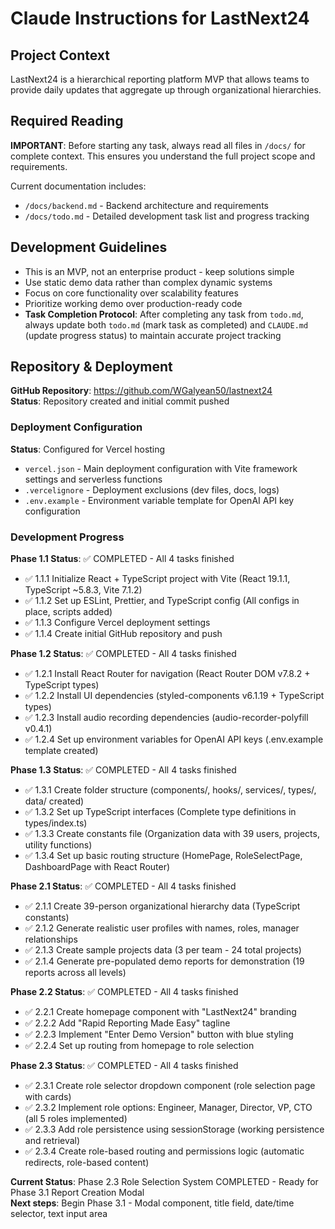 # Claude Instructions for LastNext24

## Project Context
LastNext24 is a hierarchical reporting platform MVP that allows teams to provide daily updates that aggregate up through organizational hierarchies.

## Required Reading
**IMPORTANT**: Before starting any task, always read all files in `/docs/` for complete context. This ensures you understand the full project scope and requirements.

Current documentation includes:
- `/docs/backend.md` - Backend architecture and requirements
- `/docs/todo.md` - Detailed development task list and progress tracking

## Development Guidelines
- This is an MVP, not an enterprise product - keep solutions simple
- Use static demo data rather than complex dynamic systems
- Focus on core functionality over scalability features
- Prioritize working demo over production-ready code
- **Task Completion Protocol**: After completing any task from `todo.md`, always update both `todo.md` (mark task as completed) and `CLAUDE.md` (update progress status) to maintain accurate project tracking

## Repository & Deployment
**GitHub Repository**: https://github.com/WGalyean50/lastnext24  
**Status**: Repository created and initial commit pushed

### Deployment Configuration
**Status**: Configured for Vercel hosting
- `vercel.json` - Main deployment configuration with Vite framework settings and serverless functions
- `.vercelignore` - Deployment exclusions (dev files, docs, logs)
- `.env.example` - Environment variable template for OpenAI API key configuration

### Development Progress
**Phase 1.1 Status**: ✅ COMPLETED - All 4 tasks finished
- ✅ 1.1.1 Initialize React + TypeScript project with Vite (React 19.1.1, TypeScript ~5.8.3, Vite 7.1.2)
- ✅ 1.1.2 Set up ESLint, Prettier, and TypeScript config (All configs in place, scripts added)
- ✅ 1.1.3 Configure Vercel deployment settings
- ✅ 1.1.4 Create initial GitHub repository and push

**Phase 1.2 Status**: ✅ COMPLETED - All 4 tasks finished
- ✅ 1.2.1 Install React Router for navigation (React Router DOM v7.8.2 + TypeScript types)
- ✅ 1.2.2 Install UI dependencies (styled-components v6.1.19 + TypeScript types)
- ✅ 1.2.3 Install audio recording dependencies (audio-recorder-polyfill v0.4.1)
- ✅ 1.2.4 Set up environment variables for OpenAI API keys (.env.example template created)

**Phase 1.3 Status**: ✅ COMPLETED - All 4 tasks finished
- ✅ 1.3.1 Create folder structure (components/, hooks/, services/, types/, data/ created)
- ✅ 1.3.2 Set up TypeScript interfaces (Complete type definitions in types/index.ts)
- ✅ 1.3.3 Create constants file (Organization data with 39 users, projects, utility functions)
- ✅ 1.3.4 Set up basic routing structure (HomePage, RoleSelectPage, DashboardPage with React Router)

**Phase 2.1 Status**: ✅ COMPLETED - All 4 tasks finished
- ✅ 2.1.1 Create 39-person organizational hierarchy data (TypeScript constants)
- ✅ 2.1.2 Generate realistic user profiles with names, roles, manager relationships  
- ✅ 2.1.3 Create sample projects data (3 per team - 24 total projects)
- ✅ 2.1.4 Generate pre-populated demo reports for demonstration (19 reports across all levels)

**Phase 2.2 Status**: ✅ COMPLETED - All 4 tasks finished
- ✅ 2.2.1 Create homepage component with "LastNext24" branding
- ✅ 2.2.2 Add "Rapid Reporting Made Easy" tagline
- ✅ 2.2.3 Implement "Enter Demo Version" button with blue styling
- ✅ 2.2.4 Set up routing from homepage to role selection

**Phase 2.3 Status**: ✅ COMPLETED - All 4 tasks finished
- ✅ 2.3.1 Create role selector dropdown component (role selection page with cards)
- ✅ 2.3.2 Implement role options: Engineer, Manager, Director, VP, CTO (all 5 roles implemented)
- ✅ 2.3.3 Add role persistence using sessionStorage (working persistence and retrieval)
- ✅ 2.3.4 Create role-based routing and permissions logic (automatic redirects, role-based content)

**Current Status**: Phase 2.3 Role Selection System COMPLETED - Ready for Phase 3.1 Report Creation Modal  
**Next steps**: Begin Phase 3.1 - Modal component, title field, date/time selector, text input area